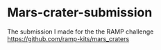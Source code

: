 # Mars-crater-submission
The submission I made for the the RAMP challenge https://github.com/ramp-kits/mars_craters
